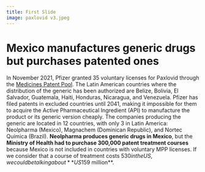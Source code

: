 ```yaml
---
title: First Slide
image: paxlovid v3.jpeg
---
```


# Mexico manufactures generic drugs but purchases patented ones

In November 2021, Pfizer granted 35 voluntary licenses for Paxlovid through the [Medicines Patent Pool](https://medicinespatentpool.org/). The Latin American countries where the distribution of the generic has been authorized are Belize, Bolivia, El Salvador, Guatemala, Haiti, Honduras, Nicaragua, and Venezuela. Pfizer has filed patents in excluded countries until 2041, making it impossible for them to acquire the Active Pharmaceutical Ingredient (API) to manufacture the product or its generic version cheaply.
The companies producing the generic are located in 12 countries, with only 3 in Latin America: Neolpharma (Mexico), Magnachem (Dominican Republic), and Nortec Química (Brazil). **Neolpharma produces generic drugs in Mexico**, but the **Ministry of Health had to purchase 300,000 patent treatment courses** because Mexico is not included in countries with voluntary MPP licenses. If we consider that a course of treatment costs $530 in the US, we could be talking about **US$159 million**.

